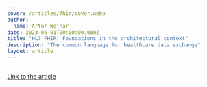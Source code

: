 ```yaml
---
cover: /articles/fhir/cover.webp
author:
  name: Artur Wojnar
date: 2023-06-01T00:00:00.000Z
title: "HL7 FHIR: Foundations in the architectural context"
description: "The common language for healthcare data exchange"
layout: article
---
```


<img class="article-image" src="/articles/fhir/cover.webp" alt>

[Link to the article](https://medium.com/@arturwojnar.dev/hl7-fhir-foundations-in-the-architectural-context-a4a676c0aeab)
